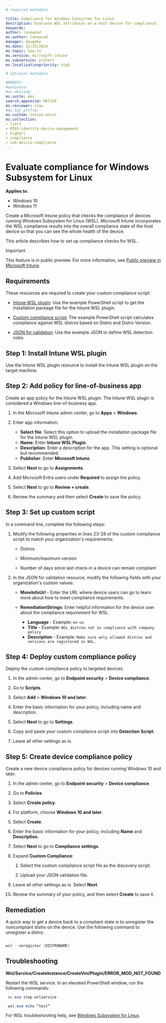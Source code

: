 ```yaml
---
# required metadata

title: Compliance for Windows Subsystem for Linux  
description: Evaluate WSL attributes on a host device for compliance. 
keywords:
author: lenewsad
ms.author: lanewsad
manager: dougeby
ms.date: 11/15/2024 
ms.topic: how-to
ms.service: microsoft-intune
ms.subservice: protect
ms.localizationpriority: high

# optional metadata

#ROBOTS:
#audience:
#ms.devlang:
ms.suite: ems
search.appverid: MET150
ms.reviewer: ilwu
#ms.tgt_pltfrm:
ms.custom: intune-azure
ms.collection:
- tier1
- M365-identity-device-management
- highpri
- compliance
- sub-device-compliance
---
```


# Evaluate compliance for Windows Subsystem for Linux   

**Applies to**: 
- Windows 10   
- Windows 11   

Create a Microsoft Intune policy that checks the compliance of devices running Windows Subsystem for Linux (WSL). Microsoft Intune incorporates the WSL compliance results into the overall compliance state of the host device so that you can see the whole health of the device.

This article describes how to set up compliance checks for WSL.  

> [!IMPORTANT]
> This feature is in public preview. For more information, see [Public preview in Microsoft Intune](../fundamentals/public-preview.md).   

## Requirements   

These resources are required to create your custom compliance script:   

- [Intune WSL plugin](https://github.com/microsoft/shell-intune-samples/blob/master/Linux/WSL/IntuneWSLPluginInstaller/IntuneWSLPluginInstaller.msi): Use the example PowerShell script to get the installation package file for the Intune WSL plugin.    

- [Custom compliance script](https://github.com/microsoft/shell-intune-samples/blob/master/Linux/WSL/WSL%20Management%20Example/WSLDistroVersionCompliance.ps1): The example PowerShell script calculates compliance against WSL distros based on Distro and Distro Version.  

- [JSON for validation](https://github.com/microsoft/shell-intune-samples/blob/master/Linux/WSL/WSL%20Management%20Example/WSLDetectionRule.json): Use the example JSON to define WSL detection rules.  

## Step 1: Install Intune WSL plugin    

Use the Intune WSL plugin resource to install the Intune WSL plugin on the target machine.   

## Step 2: Add policy for line-of-business app 

Create an app policy for the Intune WSL plugin. The Intune WSL plugin is considered a Windows line-of-business app. 

1. In the Microsoft Intune admin center, go to **Apps** > **Windows**.  

2. Enter app information:  
   - **Select file**: Select this option to upload the installation package file for the Intune WSL plugin.  
   - **Name**: Enter **Intune WSL Plugin**.  
   - **Description**: Enter a description for the app. This setting is optional but recommended. 
   - **Publisher**: Enter **Microsoft Intune**.  

3. Select **Next** to go to **Assignments**.  

4. Add Microsoft Entra users under **Required** to assign the policy.  

5. Select **Next** to go to **Review + create**.  

6. Review the summary and then select **Create** to save the policy.  

## Step 3: Set up custom script  
In a command line, complete the following steps:  

1. Modify the following properties in lines 23-28 of the custom compliance script to match your organization's requirements:   

   - Distros    

   - Minimum/maximum version    

   - Number of days since last check-in a device can remain compliant  
  
1.  In the JSON for validation resource, modify the following fields with your organization's custom values: 

    - **MoreInfoUrl** - Enter the URL where device users can go to learn more about how to meet compliance requirements.  
 
    - **RemediationStrings**:  Enter helpful information for the device user about the compliance requirement for WSL. 
    
      - **Language** - Example: `en-us`  
      - **Title** - Example: `WSL distros not in compliance with company policy` 
      - **Description** - Example: `Make sure only allowed distros and versions are registered in WSL.` 

## Step 4: Deploy custom compliance policy  
 Deploy the custom compliance policy to targeted devices.  

 1. In the admin center, go to **Endpoint security** > **Device compliance**.  
 
 1. Go to **Scripts**.   
 
 1. Select **Add** > **Windows 10 and later**.  
 
 1. Enter the basic information for your policy, including name and description. 
 
 1. Select **Next** to go to **Settings**.    
 
 1. Copy and paste your custom compliance script into **Detection Script**. 
 
 1. Leave all other settings as is.  

## Step 5: Create device compliance policy  
Create a new device compliance policy for devices running Windows 10 and later. 

1. In the admin center, go to **Endpoint security** > **Device compliance**. 

1. Go to **Policies**.    

1. Select **Create policy**. 

1. For platform, choose **Windows 10 and later**.  

1. Select **Create**. 

1. Enter the basic information for your policy, including **Name** and **Description**. 

1. Select **Next** to go to **Compliance settings**.    

1. Expand **Custom Compliance**: 
  
   1. Select the custom compliance script file as the discovery script.    
  
   1. Upload your JSON validation file. 

1. Leave all other settings as is. Select **Next**. 

1. Review the summary of your policy, and then select **Create** to save it.  

## Remediation  

A quick way to get a device back to a compliant state is to unregister the noncompliant distro on the device. Use the following command to unregister a distro:     

```PowerShell  

wsl --unregister [DISTRONAME] 

```  
## Troubleshooting  

**Wsl/Service/CreateInstance/CreateVm/Plugin/ERROR_MOD_NOT_FOUND**

Restart the WSL service. In an elevated PowerShell window, run the following commands: 
 
```PowerShell  
 sc.exe stop wslservice 

 wsl.exe echo “test” 

```   

For WSL troubleshooting help, see [Windows Subsystem for Linux](/windows/wsl/troubleshooting).  
